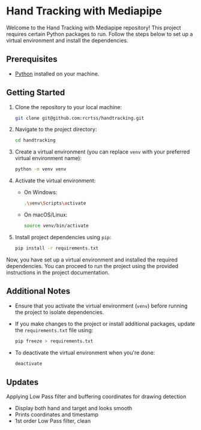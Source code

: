 # Hand Tracking with Mediapipe

Welcome to the Hand Tracking with Mediapipe repository! This project requires certain Python packages to run. Follow the steps below to set up a virtual environment and install the dependencies.

## Prerequisites

- [Python](https://www.python.org/) installed on your machine.

## Getting Started

1. Clone the repository to your local machine:
   ```bash
   git clone git@github.com:rcrtss/handtracking.git
   ```

2. Navigate to the project directory:
   ```bash
   cd handtracking
   ```

3. Create a virtual environment (you can replace `venv` with your preferred virtual environment name):
   ```bash
   python -m venv venv
   ```

4. Activate the virtual environment:
   - On Windows:
     ```bash
     .\venv\Scripts\activate
     ```
   - On macOS/Linux:
     ```bash
     source venv/bin/activate
     ```

5. Install project dependencies using `pip`:
   ```bash
   pip install -r requirements.txt
   ```

Now, you have set up a virtual environment and installed the required dependencies. You can proceed to run the project using the provided instructions in the project documentation.

## Additional Notes

- Ensure that you activate the virtual environment (`venv`) before running the project to isolate dependencies.

- If you make changes to the project or install additional packages, update the `requirements.txt` file using:
  ```bash
  pip freeze > requirements.txt
  ```

- To deactivate the virtual environment when you're done:
  ```bash
  deactivate
  ```

## Updates

Applying Low Pass filter and buffering coordinates for drawing detection
* Display both hand and target and looks smooth
* Prints coordinates and timestamp
* 1st order Low Pass filter, clean